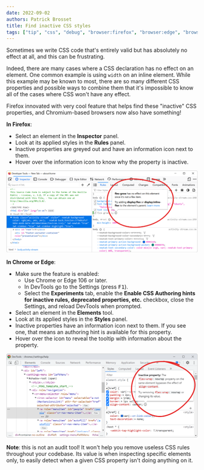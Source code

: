 ```yaml
---
date: 2022-09-02
authors: Patrick Brosset
title: Find inactive CSS styles
tags: ["tip", "css", "debug", "browser:firefox", "browser:edge", "browser:chrome"]
---
```

Sometimes we write CSS code that's entirely valid but has absolutely no effect at all, and this can be frustrating.

Indeed, there are many cases where a CSS declaration has no effect on an element. One common example is using `width` on an inline element. While this example may be known to most, there are so many different CSS properties and possible ways to combine them that it's impossible to know all of the cases where CSS won't have any effect.

Firefox innovated with very cool feature that helps find these "inactive" CSS properties, and Chromium-based browsers now also have something!

**In Firefox**:

* Select an element in the **Inspector** panel.
* Look at its applied styles in the **Rules** panel.
* Inactive properties are greyed out and have an information icon next to them.
* Hover over the information icon to know why the property is inactive.

![Part of the Rules panel in Firefox, showing a greyed out flex-grow property, with a tooltip saying that the property is inactive because the selected element is not a flex item.](../../assets/img/find-inactive-styles.png)

**In Chrome or Edge**:

* Make sure the feature is enabled:
  * Use Chrome or Edge 106 or later.
  * In DevTools go to the Settings (press <kbd>F1</kbd>).
  * Select the **Experiments** tab, enable the **Enable CSS Authoring hints for inactive rules, deprecated properties, etc.** checkbox, close the Settings, and reload DevTools when prompted.
* Select an element in the **Elements** tool.
* Look at its applied styles in the **Styles** panel.
* Inactive properties have an information icon next to them. If you see one, that means an authoring hint is available for this property.
* Hover over the icon to reveal the tooltip with information about the property.

![Part of the Styles panel in Chrome, showing a greyed out align-content property, with a tooltip saying that the property is inactive because the selected flex container is not set to wrap.](../../assets/img/find-inactive-styles-chromium.png)

**Note**: this is not an audit tool! It won't help you remove useless CSS rules throughout your codebase. Its value is when inspecting specific elements only, to easily detect when a given CSS property isn't doing anything on it.
